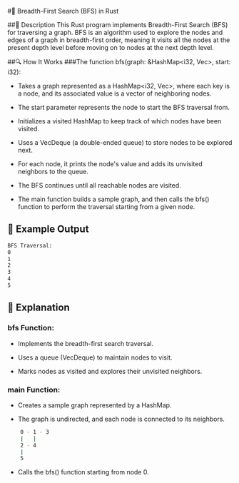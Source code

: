 #📌 Breadth-First Search (BFS) in Rust

##🚀 Description
This Rust program implements Breadth-First Search (BFS) for traversing a graph. BFS is an algorithm used to explore the nodes and edges of a graph in breadth-first order, meaning it visits all the nodes at the present depth level before moving on to nodes at the next depth level.

##🔍 How It Works
###The function bfs(graph: &HashMap<i32, Vec<i32>>, start: i32):

- Takes a graph represented as a HashMap<i32, Vec<i32>>, where each key is a node, and its associated value is a vector of neighboring nodes.

- The start parameter represents the node to start the BFS traversal from.

- Initializes a visited HashMap to keep track of which nodes have been visited.

- Uses a VecDeque (a double-ended queue) to store nodes to be explored next.

- For each node, it prints the node's value and adds its unvisited neighbors to the queue.

- The BFS continues until all reachable nodes are visited.

- The main function builds a sample graph, and then calls the bfs() function to perform the traversal starting from a given node.

## 🎯 Example Output

```sh
BFS Traversal:
0
1
2
3
4
5
```

## 📂 Explanation

### bfs Function:
- Implements the breadth-first search traversal.

- Uses a queue (VecDeque) to maintain nodes to visit.

- Marks nodes as visited and explores their unvisited neighbors.

### main Function:
- Creates a sample graph represented by a HashMap.

- The graph is undirected, and each node is connected to its neighbors.

```sh
    0 - 1 - 3
    |   |
    2 - 4
    |
    5
```

- Calls the bfs() function starting from node 0.
